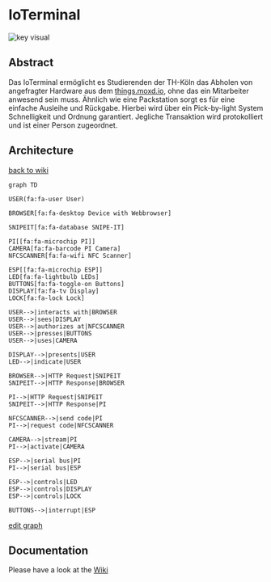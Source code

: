 # IoTerminal

![key visual](https://raw.githubusercontent.com/nikcani/smart-inventory/main/key-visual.png)


## Abstract
Das IoTerminal ermöglicht es Studierenden der TH-Köln das Abholen von angefragter Hardware aus dem [things.moxd.io](things.moxd.io), ohne das ein Mitarbeiter anwesend sein muss. Ähnlich wie eine Packstation sorgt es für eine einfache Ausleihe und Rückgabe. Hierbei wird über ein Pick-by-light System Schnelligkeit und Ordnung garantiert. Jegliche Transaktion wird protokolliert und ist einer Person zugeordnet.

## Architecture
[back to wiki](https://github.com/nikcani/smart-inventory/wiki#architektur)
```mermaid
graph TD

USER(fa:fa-user User)

BROWSER[fa:fa-desktop Device with Webbrowser]

SNIPEIT[fa:fa-database SNIPE-IT]

PI[[fa:fa-microchip PI]]
CAMERA[fa:fa-barcode PI Camera]
NFCSCANNER[fa:fa-wifi NFC Scanner]

ESP[[fa:fa-microchip ESP]]
LED[fa:fa-lightbulb LEDs]
BUTTONS[fa:fa-toggle-on Buttons]
DISPLAY[fa:fa-tv Display]
LOCK[fa:fa-lock Lock]

USER-->|interacts with|BROWSER
USER-->|sees|DISPLAY
USER-->|authorizes at|NFCSCANNER
USER-->|presses|BUTTONS
USER-->|uses|CAMERA

DISPLAY-->|presents|USER
LED-->|indicate|USER

BROWSER-->|HTTP Request|SNIPEIT
SNIPEIT-->|HTTP Response|BROWSER

PI-->|HTTP Request|SNIPEIT
SNIPEIT-->|HTTP Response|PI

NFCSCANNER-->|send code|PI
PI-->|request code|NFCSCANNER

CAMERA-->|stream|PI
PI-->|activate|CAMERA

ESP-->|serial bus|PI
PI-->|serial bus|ESP

ESP-->|controls|LED
ESP-->|controls|DISPLAY
ESP-->|controls|LOCK

BUTTONS-->|interrupt|ESP
```
[edit graph](https://mermaid-js.github.io/mermaid-live-editor/)

## Documentation
Please have a look at the [Wiki](https://github.com/nikcani/smart-inventory/wiki)
